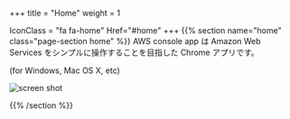 +++
title = "Home"
weight = 1

IconClass = "fa fa-home"
Href="#home"
+++
{{% section name="home" class="page-section home" %}}
AWS console app は Amazon Web Services をシンプルに操作することを目指した Chrome アプリです。

(for Windows, Mac OS X, etc)

![screen shot](img/screenshot0.png)

{{% /section %}}
